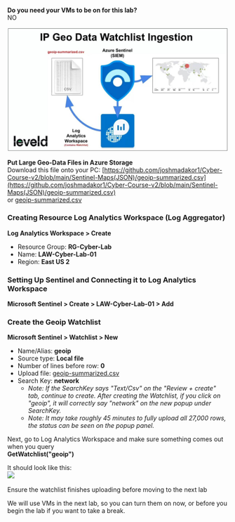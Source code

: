 **Do you need your VMs to be on for this lab?**  
NO

![|649](images/250210T17-43-02-vnbhrd.jpg)

**Put Large Geo-Data Files in Azure Storage**  
Download this file onto your PC: [https://github.com/joshmadakor1/Cyber-Course-v2/blob/main/Sentinel-Maps(JSON)/geoip-summarized.csv](https://github.com/joshmadakor1/Cyber-Course-v2/blob/main/Sentinel-Maps(JSON)/geoip-summarized.csv)  
or [geoip-summarized.csv](images/geoip-summarized.csv)

### Creating Resource Log Analytics Workspace (Log Aggregator)
**Log Analytics Workspace > Create**
- Resource Group: **RG-Cyber-Lab**
- Name: **LAW-Cyber-Lab-01**
- Region: **East US 2**

### Setting Up Sentinel and Connecting it to Log Analytics Workspace
**Microsoft Sentinel > Create > LAW-Cyber-Lab-01 > Add**

### Create the Geoip Watchlist
**Microsoft Sentinel > Watchlist > New**
- Name/Alias: **geoip**
- Source type: **Local file**
- Number of lines before row: **0**
- Upload file: [geoip-summarized.csv](images/geoip-summarized.csv)
- Search Key: **network**
	- *Note: If the SearchKey says "Text/Csv" on the "Review + create" tab, continue to create. After creating the Watchlist, if you click on "geoip", it will correctly say "network" on the new popup under SearchKey.*
	- *Note: It may take roughly 45 minutes to fully upload all 27,000 rows, the status can be seen on the popup panel.*

Next, go to Log Analytics Workspace and make sure something comes out when you query  
**GetWatchlist("geoip")**

It should look like this:  
![](https://lh7-rt.googleusercontent.com/docsz/AD_4nXeqAeJbaTeVnM_7BwUwr8BsaYDZPujD9nFL_J5x11d47zgV04osExzxWplATEqw08whsDQVQ-PSfBKeYP8DbWeeJo7BVYdLdo3cpUL-Y-naeMjqwPG5VbfcQ3teyMOoVqoR9r6nXTGIBCiDzJHG6-1tKM0?key=Hjw-bkl1K-6euuZxiJ5SCQ)

  

Ensure the watchlist finishes uploading before moving to the next lab

We will use VMs in the next lab, so you can turn them on now, or before you begin the lab if you want to take a break.